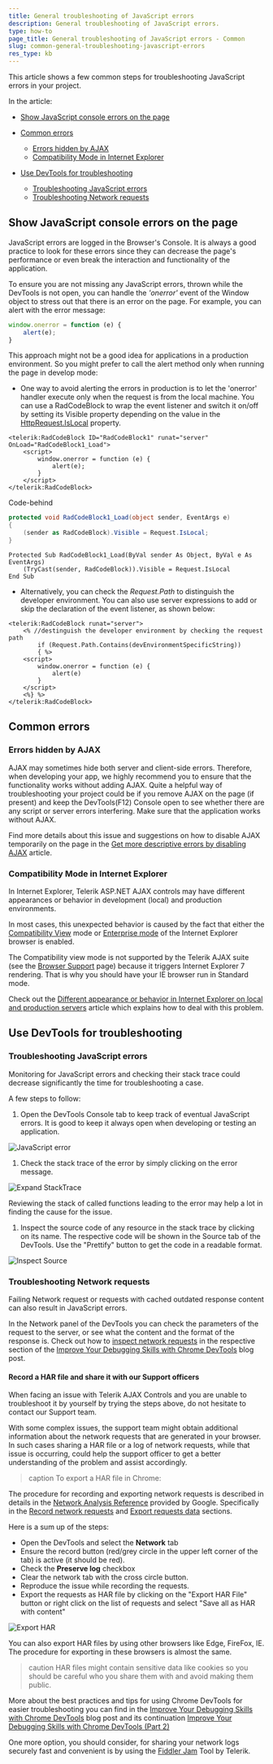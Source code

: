 ```yaml
---
title: General troubleshooting of JavaScript errors
description: General troubleshooting of JavaScript errors.
type: how-to
page_title: General troubleshooting of JavaScript errors - Common
slug: common-general-troubleshooting-javascript-errors
res_type: kb
---
```


This article shows a few common steps for troubleshooting JavaScript errors in your project.

In the article:

 * [Show JavaScript console errors on the page](#show-javascript-console-errors-on-the-page)
 * [Common errors](#common-errors)
     * [Errors hidden by AJAX](#errors-hidden-by-ajax)
     * [Compatibility Mode in Internet Explorer](#compatibility-mode-in-internet-explorer)
    
 * [Use DevTools for troubleshooting](#use-devtools-for-troubleshooting)
     * [Troubleshooting JavaScript errors](#troubleshooting-javascript-errors)
     * [Troubleshooting Network requests](#troubleshooting-network-requests)

## Show JavaScript console errors on the page

JavaScript errors are logged in the Browser's Console. It is always a good practice to look for these errors since they can decrease the page's performance or even break the interaction and functionality of the application.

To ensure you are not missing any JavaScript errors, thrown while the DevTools is not open, you can handle the *'onerror'* event of the Window object to stress out that there is an error on the page. For example, you can alert with the error message:

````JavaScript
window.onerror = function (e) {
    alert(e);
}
````

This approach might not be a good idea for applications in a production environment. So you might prefer to call the alert method only when running the page in develop mode:

 * One way to avoid alerting the errors in production is to let the 'onerror' handler execute only when the request is from the local machine. You can use a RadCodeBlock to wrap the event listener and switch it on/off by setting its Visible property depending on the value in the [HttpRequest.IsLocal](https://docs.microsoft.com/en-us/dotnet/api/system.web.httprequest.islocal?view=netframework-4.8) property.

````ASPX
<telerik:RadCodeBlock ID="RadCodeBlock1" runat="server" OnLoad="RadCodeBlock1_Load">
    <script>
        window.onerror = function (e) {
            alert(e);
        }
    </script>
</telerik:RadCodeBlock>
````

Code-behind

````C#
protected void RadCodeBlock1_Load(object sender, EventArgs e)
{
    (sender as RadCodeBlock).Visible = Request.IsLocal;
}
````
````VB
Protected Sub RadCodeBlock1_Load(ByVal sender As Object, ByVal e As EventArgs)
    (TryCast(sender, RadCodeBlock)).Visible = Request.IsLocal
End Sub
````

 * Alternatively, you can check the *Request.Path* to distinguish the developer environment. You can also use server expressions to add or skip the declaration of the event listener, as shown below:

````ASPX
<telerik:RadCodeBlock runat="server">
    <% //destinguish the developer environment by checking the request path
        if (Request.Path.Contains(devEnvironmentSpecificString))
        { %>
    <script>
        window.onerror = function (e) {
            alert(e)
        }
    </script>
    <%} %>
</telerik:RadCodeBlock>
````

## Common errors

### Errors hidden by AJAX

AJAX may sometimes hide both server and client-side errors. Therefore, when developing your app, we highly recommend you to ensure that the functionality works without adding AJAX. Quite a helpful way of troubleshooting your project could be if you remove AJAX on the page (if present) and keep the DevTools(F12) Console open to see whether there are any script or server errors interfering. Make sure that the application works without AJAX.

Find more details about this issue and suggestions on how to disable AJAX temporarily on the page in the [Get more descriptive errors by disabling AJAX](https://www.telerik.com/support/kb/aspnet-ajax/ajaxmanager/details/get-more-descriptive-errors-by-disabling-ajax) article.

### Compatibility Mode in Internet Explorer

In Internet Explorer, Telerik ASP.NET AJAX controls may have different appearances or behavior in development (local) and production environments.

In most cases, this unexpected behavior is caused by the fact that either the [Compatibility View](https://docs.microsoft.com/en-us/openspecs/ie_standards/ms-iedoco/e3f53c89-d2d1-4db3-828f-fcbfe861b609?redirectedfrom=MSDN) mode or [Enterprise mode](https://docs.microsoft.com/en-us/openspecs/ie_standards/ms-iedoco/2b3f2d0b-65dd-43a4-8448-6b090f28ffd3?redirectedfrom=MSDN) of the Internet Explorer browser is enabled. 

The Compatibility view mode is not supported by the Telerik AJAX suite (see the [Browser Support](https://www.telerik.com/aspnet-ajax/tech-sheets/browser-support) page) because it triggers Internet Explorer 7 rendering. That is why you should have your IE browser run in Standard mode.

Check out the [Different appearance or behavior in Internet Explorer on local and production servers](https://www.telerik.com/support/kb/aspnet-ajax/details/different-appearance-in-internet-explorer-on-local-and-production-servers#disable-compatibility-mode) article which explains how to deal with this problem.

## Use DevTools for troubleshooting

### Troubleshooting JavaScript errors

Monitoring for JavaScript errors and checking their stack trace could decrease significantly the time for troubleshooting a case.

A few steps to follow:

 1. Open the DevTools Console tab to keep track of eventual JavaScript errors. It is good to keep it always open when developing or testing an application. 

 ![JavaScript error](images/common-general-troubleshooting-js-errors-console.png)

 1. Check the stack trace of the error by simply clicking on the error message. 

 ![Expand StackTrace](images/common-general-troubleshooting-js-errors-showStackTrace.gif)

 Reviewing the stack of called functions leading to the error may help a lot in finding the cause for the issue.

 1. Inspect the source code of any resource in the stack trace by clicking on its name. The respective code will be shown in the Source tab of the DevTools. Use the "Prettify" button to get the code in a readable format.

 ![Inspect Source](images/common-general-troubleshooting-js-errors-inspectSource.gif)

### Troubleshooting Network requests

Failing Network request or requests with cached outdated response content can also result in JavaScript errors.

In the Network panel of the DevTools you can check the parameters of the request to the server, or see what the content and the format of the response is. Check out how to [inspect network requests](https://www.telerik.com/blogs/improve-your-debugging-skills-with-chrome-devtools#inspect-network-requests) in the respective section of the [Improve Your Debugging Skills with Chrome DevTools](https://www.telerik.com/blogs/improve-your-debugging-skills-with-chrome-devtools) blog post.

#### Record a HAR file and share it with our Support officers

 When facing an issue with Telerik AJAX Controls and you are unable to troubleshoot it by yourself by trying the steps above, do not hesitate to contact our Support team.

 With some complex issues, the support team might obtain additional information about the network requests that are generated in your browser. In such cases sharing a HAR file or a log of network requests, while that issue is occurring, could help the support officer to get a better understanding of the problem and assist accordingly.

 >caption To export a HAR file in Chrome:
 
 The procedure for recording and exporting network requests is described in details in the [Network Analysis Reference](https://developers.google.com/web/tools/chrome-devtools/network/reference) provided by Google. Specifically in the [Record network requests](https://developers.google.com/web/tools/chrome-devtools/network/reference#record) and [Export requests data](https://developers.google.com/web/tools/chrome-devtools/network/reference#export) sections.

 Here is a sum up of the steps:

 * Open the DevTools and select the **Network** tab
 * Ensure the record button (red/grey circle in the upper left corner of the tab) is active (it should be red).
 * Check the **Preserve log** checkbox
 * Clear the network tab with the cross circle button.
 * Reproduce the issue while recording the requests.
 * Export the requests as HAR file by clicking on the "Export HAR File" button or right click on the list of requests and select "Save all as HAR with content"

![Export HAR](images/common-general-troubleshooting-js-errors-saveHAR.gif)

You can also export HAR files by using other browsers like Edge, FireFox, IE. The procedure for exporting in these browsers is almost the same.

>caution
HAR files might contain sensitive data like cookies so you should be careful who you share them with and avoid making them public.
>

More about the best practices and tips for using Chrome DevTools for easier troubleshooting you can find in the [Improve Your Debugging Skills with Chrome DevTools](https://www.telerik.com/blogs/improve-your-debugging-skills-with-chrome-devtools) blog post and its continuation [Improve Your Debugging Skills with Chrome DevTools (Part 2)](https://www.telerik.com/blogs/improve-your-debugging-skills-with-chrome-devtools-(part-2))

One more option, you should consider, for sharing your network logs securely fast and convenient is by using the [Fiddler Jam](https://www.telerik.com/fiddler-jam) Tool by Telerik. 


